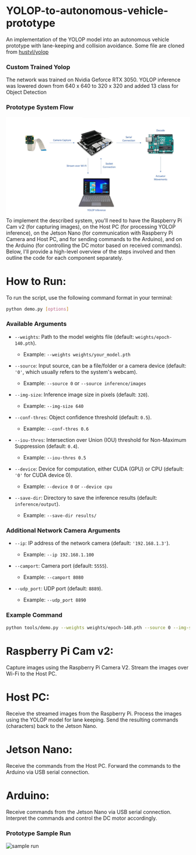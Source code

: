 
# YOLOP-to-autonomous-vehicle-prototype
An implementation of the YOLOP model into an autonomous vehicle prototype with lane-keeping and collision avoidance. Some file are cloned from [hustvl/yolop](https://github.com/noraasicnarf/YOLOP-to-autonomous-vehicle-prototype)
### Custom Trained Yolop
The network was trained on Nvidia Geforce RTX 3050. YOLOP inference was lowered down from 640 x 640 to 320 x 320 and added 13 class for Object Detection
### Prototype System Flow
![yolop](pictures/Prototype.jpg)
To implement the described system, you'll need to have the Raspberry Pi Cam v2 (for capturing images), on the Host PC (for processing YOLOP inference), on the Jetson Nano (for communication with Raspberry Pi Camera and Host PC, and for sending commands to the Arduino), and on the Arduino (for controlling the DC motor based on received commands). Below, I'll provide a high-level overview of the steps involved and then outline the code for each component separately.
# How to Run:

To run the script, use the following command format in your terminal:

```bash
python demo.py [options]
```

### Available Arguments

- `--weights`: Path to the model weights file (default: `weights/epoch-140.pth`).
  - Example: `--weights weights/your_model.pth`
  
- `--source`: Input source, can be a file/folder or a camera device (default: `'0'`, which usually refers to the system's webcam).
  - Example: `--source 0` or `--source inference/images`
  
- `--img-size`: Inference image size in pixels (default: `320`).
  - Example: `--img-size 640`
  
- `--conf-thres`: Object confidence threshold (default: `0.5`).
  - Example: `--conf-thres 0.6`
  
- `--iou-thres`: Intersection over Union (IOU) threshold for Non-Maximum Suppression (default: `0.4`).
  - Example: `--iou-thres 0.5`
  
- `--device`: Device for computation, either CUDA (GPU) or CPU (default: `'0'` for CUDA device 0).
  - Example: `--device 0` or `--device cpu`
  
- `--save-dir`: Directory to save the inference results (default: `inference/output`).
  - Example: `--save-dir results/`

### Additional Network Camera Arguments

- `--ip`: IP address of the network camera (default: `'192.168.1.3'`).
  - Example: `--ip 192.168.1.100`
  
- `--camport`: Camera port (default: `5555`).
  - Example: `--camport 8080`
  
- `--udp_port`: UDP port (default: `8889`).
  - Example: `--udp_port 8890`

### Example Command

```bash
python tools/demo.py --weights weights/epoch-140.pth --source 0 --img-size 640 --conf-thres 0.6 --iou-thres 0.5 --device cpu --save-dir output/ --ip 192.168.1.100 --camport 8080 --udp_port 8890
```


# Raspberry Pi Cam v2:

Capture images using the Raspberry Pi Camera V2.
Stream the images over Wi-Fi to the Host PC.
# Host PC:

Receive the streamed images from the Raspberry Pi.
Process the images using the YOLOP model for lane keeping.
Send the resulting commands (characters) back to the Jetson Nano.
# Jetson Nano:

Receive the commands from the Host PC.
Forward the commands to the Arduino via USB serial connection.
# Arduino:

Receive commands from the Jetson Nano via USB serial connection.
Interpret the commands and control the DC motor accordingly.
### Prototype Sample Run
![sample run](pictures/sample.gif)

